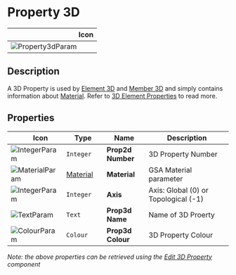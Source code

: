 # Property 3D
<!--- This file has been auto-generated, do not change it manually! Edit the generator here: https://github.com/arup-group/GSA-Grasshopper/tree/main/DocsGeneration --->

|<img width="150"/> Icon |
| ----------- |
|![Property3dParam](./images/Property3dParam.png) |

## Description

A 3D Property is used by [Element 3D](gsagh-element-3d-parameter.md) and [Member 3D](gsagh-member-3d-parameter.md) and simply contains information about [Material](gsagh-material-parameter.md). Refer to [3D Element Properties](/references/hidr-data-pr-3d.md) to read more.



## Properties

|<img width="20"/> Icon |<img width="200"/> Type |<img width="200"/> Name |<img width="1000"/> Description |
| ----------- | ----------- | ----------- | ----------- |
|![IntegerParam](./images/IntegerParam.png) |`Integer` |**Prop2d Number** |3D Property Number |
|![MaterialParam](./images/MaterialParam.png) |[Material](gsagh-material-parameter.md) |**Material** |GSA Material parameter |
|![IntegerParam](./images/IntegerParam.png) |`Integer` |**Axis** |Axis: Global (0) or Topological (-1) |
|![TextParam](./images/TextParam.png) |`Text` |**Prop3d Name** |Name of 3D Proerty |
|![ColourParam](./images/ColourParam.png) |`Colour` |**Prop3d Colour** |3D Property Colour |

_Note: the above properties can be retrieved using the [Edit 3D Property](gsagh-edit-3d-property-component.md) component_
